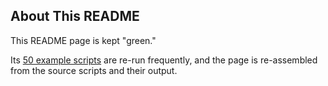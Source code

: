 ## About This README

This README page is kept "green."

Its [50 example scripts](markdown/readme) are re-run frequently, and the page is re-assembled from the source scripts and their output.

